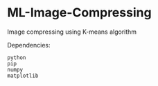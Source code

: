 # ML-Image-Compressing
Image compressing using K-means algorithm


Dependencies:

    python 
    pip
    numpy
    matplotlib
